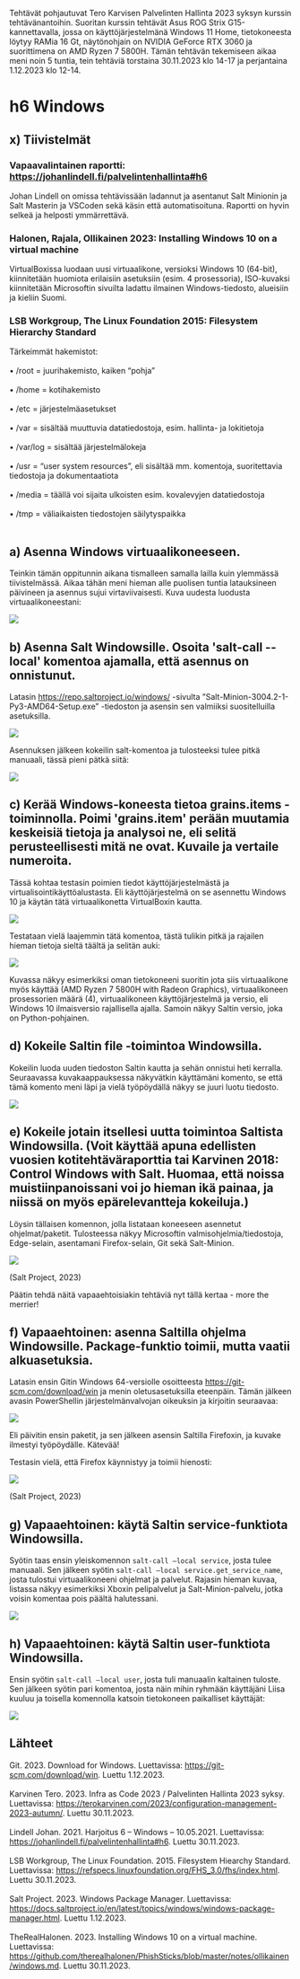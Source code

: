 Tehtävät pohjautuvat Tero Karvisen Palvelinten Hallinta 2023 syksyn kurssin tehtävänantoihin. Suoritan kurssin tehtävät Asus ROG Strix G15-kannettavalla, jossa on käyttöjärjestelmänä Windows 11 Home, 
tietokoneesta löytyy RAMia 16 Gt, näytönohjain on NVIDIA GeForce RTX 3060 ja suorittimena on AMD Ryzen 7 5800H. Tämän tehtävän tekemiseen aikaa meni noin 5 tuntia, tein tehtäviä torstaina 30.11.2023 
klo 14-17 ja perjantaina 1.12.2023 klo 12-14.

# h6 Windows
## x) Tiivistelmät
### Vapaavalintainen raportti: https://johanlindell.fi/palvelintenhallinta#h6
Johan Lindell on omissa tehtävissään ladannut ja asentanut Salt Minionin ja Salt Masterin ja VSCoden sekä käsin että automatisoituna. Raportti on hyvin selkeä ja helposti ymmärrettävä.

### Halonen, Rajala, Ollikainen 2023: Installing Windows 10 on a virtual machine
VirtualBoxissa luodaan uusi virtuaalikone, versioksi Windows 10 (64-bit), kiinnitetään huomiota erilaisiin asetuksiin (esim. 4 prosessoria), ISO-kuvaksi kiinnitetään Microsoftin sivuilta ladattu ilmainen Windows-tiedosto, 
alueisiin ja kieliin Suomi.

### LSB Workgroup, The Linux Foundation 2015: Filesystem Hierarchy Standard
Tärkeimmät hakemistot:<br></br>
•	/root = juurihakemisto, kaiken “pohja”<br></br>
•	/home = kotihakemisto<br></br>
•	/etc = järjestelmäasetukset<br></br>
•	/var = sisältää muuttuvia datatiedostoja, esim. hallinta- ja lokitietoja<br></br>
•	/var/log = sisältää järjestelmälokeja<br></br>
•	/usr = “user system resources”, eli sisältää mm. komentoja, suoritettavia tiedostoja ja dokumentaatiota<br></br>
•	/media = täällä voi sijaita ulkoisten esim. kovalevyjen datatiedostoja<br></br>
•	/tmp = väliaikaisten tiedostojen säilytyspaikka<br></br>

## a) Asenna Windows virtuaalikoneeseen.
Teinkin tämän oppitunnin aikana tismalleen samalla lailla kuin ylemmässä tiivistelmässä. Aikaa tähän meni hieman alle puolisen tuntia latauksineen päivineen ja asennus sujui virtaviivaisesti. 
Kuva uudesta luodusta virtuaalikoneestani: 

![](https://github.com/LiisaLesonen/palvelintenhallinta/blob/main/images/6awindowskone.png)

## b) Asenna Salt Windowsille. Osoita 'salt-call --local' komentoa ajamalla, että asennus on onnistunut.
Latasin https://repo.saltproject.io/windows/ -sivulta ”Salt-Minion-3004.2-1-Py3-AMD64-Setup.exe” -tiedoston ja asensin sen valmiiksi suositelluilla asetuksilla.

![](https://github.com/LiisaLesonen/palvelintenhallinta/blob/main/images/6bminionasennus.png)

Asennuksen jälkeen kokeilin salt-komentoa ja tulosteeksi tulee pitkä manuaali, tässä pieni pätkä siitä:

![](https://github.com/LiisaLesonen/palvelintenhallinta/blob/main/images/6bsaltcalllocal.png)

## c) Kerää Windows-koneesta tietoa grains.items -toiminnolla. Poimi 'grains.item' perään muutamia keskeisiä tietoja ja analysoi ne, eli selitä perusteellisesti mitä ne ovat. Kuvaile ja vertaile numeroita.
Tässä kohtaa testasin poimien tiedot käyttöjärjestelmästä ja virtualisointikäyttöalustasta. Eli käyttöjärjestelmä on se asennettu Windows 10 ja käytän tätä virtuaalikonetta VirtualBoxin kautta.

![](https://github.com/LiisaLesonen/palvelintenhallinta/blob/main/images/6cgrainsitemtiivis.png)

Testataan vielä laajemmin tätä komentoa, tästä tulikin pitkä ja rajailen hieman tietoja sieltä täältä ja selitän auki:

![](https://github.com/LiisaLesonen/palvelintenhallinta/blob/main/images/6cgrainsitemslaaja.png)

Kuvassa näkyy esimerkiksi oman tietokoneeni suoritin jota siis virtuaalikone myös käyttää (AMD Ryzen 7 5800H with Radeon Graphics), virtuaalikoneen prosessorien määrä (4), 
virtuaalikoneen käyttöjärjestelmä ja versio, eli Windows 10 ilmaisversio rajallisella ajalla. Samoin näkyy Saltin versio, joka on Python-pohjainen.

## d) Kokeile Saltin file -toimintoa Windowsilla.
Kokeilin luoda uuden tiedoston Saltin kautta ja sehän onnistui heti kerralla. Seuraavassa kuvakaappauksessa näkyvätkin käyttämäni komento, se että tämä komento meni läpi ja vielä työpöydällä näkyy se juuri luotu tiedosto.

![](https://github.com/LiisaLesonen/palvelintenhallinta/blob/main/images/6dsaltfile.png)

## e) Kokeile jotain itsellesi uutta toimintoa Saltista Windowsilla. (Voit käyttää apuna edellisten vuosien kotitehtäväraporttia tai Karvinen 2018: Control Windows with Salt. Huomaa, että noissa muistiinpanoissani voi jo hieman ikä painaa, ja niissä on myös epärelevantteja kokeiluja.)

Löysin tällaisen komennon, jolla listataan koneeseen asennetut ohjelmat/paketit.
Tulosteessa näkyy Microsoftin valmisohjelmia/tiedostoja, Edge-selain, asentamani Firefox-selain, Git sekä Salt-Minion.

![](https://github.com/LiisaLesonen/palvelintenhallinta/blob/main/images/6epkg.png)

(Salt Project, 2023)

Päätin tehdä näitä vapaaehtoisiakin tehtäviä nyt tällä kertaa - more the merrier!

## f) Vapaaehtoinen: asenna Saltilla ohjelma Windowsille. Package-funktio toimii, mutta vaatii alkuasetuksia.
Latasin ensin Gitin Windows 64-versiolle osoitteesta https://git-scm.com/download/win ja menin oletusasetuksilla eteenpäin. Tämän jälkeen avasin PowerShellin järjestelmänvalvojan oikeuksin ja kirjoitin seuraavaa:

![](https://github.com/LiisaLesonen/palvelintenhallinta/blob/main/images/6esaltcallgit.png)

Eli päivitin ensin paketit, ja sen jälkeen asensin Saltilla Firefoxin, ja kuvake ilmestyi työpöydälle. Kätevää!

Testasin vielä, että Firefox käynnistyy ja toimii hienosti:

![](https://github.com/LiisaLesonen/palvelintenhallinta/blob/main/images/6ffirefox.png)

(Salt Project, 2023)

## g) Vapaaehtoinen: käytä Saltin service-funktiota Windowsilla.
Syötin taas ensin yleiskomennon `salt-call –local service`, josta tulee manuaali.
Sen jälkeen syötin `salt-call –local service.get_service_name`, josta tulostui virtuaalikoneeni ohjelmat ja palvelut. Rajasin hieman kuvaa, listassa näkyy esimerkiksi Xboxin pelipalvelut ja Salt-Minion-palvelu, 
jotka voisin komentaa pois päältä halutessani. 

![](https://github.com/LiisaLesonen/palvelintenhallinta/blob/main/images/6gsaltservice.png)

## h) Vapaaehtoinen: käytä Saltin user-funktiota Windowsilla.
Ensin syötin `salt-call –local user`, josta tuli manuaalin kaltainen tuloste. Sen jälkeen syötin pari komentoa, josta näin mihin ryhmään käyttäjäni Liisa kuuluu ja toisella komennolla katsoin tietokoneen 
paikalliset käyttäjät:

![](https://github.com/LiisaLesonen/palvelintenhallinta/blob/main/images/6hsaltuser.png)

## Lähteet
Git. 2023. Download for Windows. Luettavissa: https://git-scm.com/download/win. Luettu 1.12.2023.<br></br>
Karvinen Tero. 2023. Infra as Code 2023 / Palvelinten Hallinta 2023 syksy. Luettavissa: https://terokarvinen.com/2023/configuration-management-2023-autumn/. Luettu 30.11.2023.<br></br>
Lindell Johan. 2021. Harjoitus 6 – Windows – 10.05.2021. Luettavissa: https://johanlindell.fi/palvelintenhallinta#h6. Luettu 30.11.2023.<br></br>
LSB Workgroup, The Linux Foundation. 2015. Filesystem Hiearchy Standard. Luettavissa: https://refspecs.linuxfoundation.org/FHS_3.0/fhs/index.html. Luettu 30.11.2023.<br></br>
Salt Project. 2023. Windows Package Manager. Luettavissa: https://docs.saltproject.io/en/latest/topics/windows/windows-package-manager.html. Luettu 1.12.2023. <br></br>
TheRealHalonen. 2023. Installing Windows 10 on a virtual machine. Luettavissa: https://github.com/therealhalonen/PhishSticks/blob/master/notes/ollikainen/windows.md. Luettu 30.11.2023.
